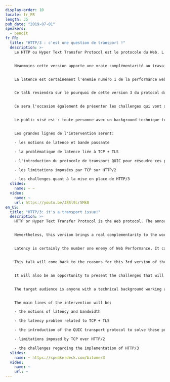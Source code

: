 ```yaml
---
display-order: 10
locale: fr_FR
length: 35
pub_date: "2019-07-01"
speakers:
  - benoit
fr_FR:
  title: "HTTP/3 : c'est une question de transport !"
  description: >-
    Le HTTP ou Hyper Text Transfer Protocol est le protocole du Web. L'annonce de HTTP/3 début novembre 2018 en a surpris plus d'un·e : moins de 4 ans le séparent de HTTP/2, alors que 18 ans s'étaient écoulés entre HTTP/1.1 et HTTP/2.


    Néanmoins cette version apporte une vraie complémentarité au travail réalisé sur HTTP/2, notamment sur les problématiques de latence.


    La latence est certainement l'enemie numéro 1 de la performance web. On la trouve à tous les niveaux : front-end, back-end, protocole réseau, matériel, etc. La latence doit donc être combattue d'une manière transverse pour fournir à nos utilisateur·rice·s la meilleure expérience possible.


    Ce talk reviendra sur le pourquoi de cette version 3 du protocol du Web, ce qu'elle apporte et ce qu'elle change, et ce que peuvent en attendre les développeur·se·s Web.


    Ce sera l'occasion également de présenter les challenges qui vont se poser à la mise en place de HTTP/3.


    Le public visé est : toute personne avec un background technique travaillant autour du ·eb (dev, devops, ingénieur·e réseau).


    Les grandes lignes de l'intervention seront:

    - les notions de latence et bande passante

    - la problèmatique de latence liée à TCP + TLS

    - l'introduction du protocole de transport QUIC pour résoudre ces problèmes

    - les limitations imposées par TCP sur HTTP/2

    - les challenges quant à la mise en place de HTTP/3
  slides:
    name: ~ ~
  video:
    name: ~
    url: https://youtu.be/J8Sl9Lr5Mk8
en_US:
  title: "HTTP/3: it's a transport issue!"
  description: >-
    HTTP or Hyper Text Transfer Protocol is the Web protocol. The announcement of HTTP/3 in early November 2018 surprised many people: the time gap between HTTP/3 and HTTP/2 was less than 4 years, whereas 18 years had passed between HTTP/1.1 and HTTP/2.


    Nevertheless, this version brings a real complementarity to the work achieved by HTTP/2, especially on latency issues.


    Latency is certainly the number one enemy of Web Performance. It can be found at all levels: front-end, back-end, network protocol, hardware, etc. Latency must therefore be tackled in a comprehensive way to provide users with the best possible experience.


    This talk will come back to the reasons for this 3rd version of the Web protocol, what it brings and what it changes, and what web developers can expect from it.


    It will also be an opportunity to present the challenges that will arise when implementing HTTP/3.


    The target audience is anyone with a technical background working around the web (developer, devops, network engineer).


    The main lines of the intervention will be:

    - the notions of latency and bandwidth

    - the latency problem related to TCP + TLS

    - the introduction of the QUIC transport protocol to solve these problems

    - limitations imposed by TCP over HTTP/2

    - the challenges regarding the implementation of HTTP/3
  slides:
    name: ~ https://speakerdeck.com/bitone/3
  video:
    name: ~
    url: ~
---
```

